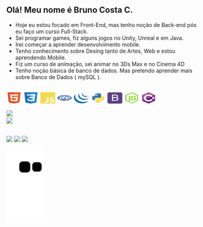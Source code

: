 ## Olá! Meu nome é Bruno Costa C.

- Hoje eu estou focado em Front-End, mas tenho noção de Back-end pós eu faço um curso Full-Stack.
- Sei programar games, fiz alguns jogos no Unity, Unreal e em Java.
- Irei começar a aprender desenvolvimento mobile.
- Tenho conhecimento sobre Desing tanto de Artes, Web e estou aprendendo Mobile.
- Fiz um curso de animação, sei animar no 3Ds Max e no Cinema 4D
- Tenho noção básica de banco de dados. Mas pretendo aprender mais sobre Banco de Dados ( mySQL ).
 
 <div style="display: inline_block"><br>
  <img align="center" alt="HTML5" height="30" width="40" src="https://github.com/devicons/devicon/blob/master/icons/html5/html5-original.svg">
  <img align="center" alt="CSS3" height="30" width="40" src="https://github.com/devicons/devicon/blob/master/icons/css3/css3-original.svg">
  <img align="center" alt="Js" height="30" width="40" src="https://github.com/devicons/devicon/blob/master/icons/javascript/javascript-plain.svg">
  <img align="center" alt="PHP" height="30" width="40" src="https://github.com/devicons/devicon/blob/master/icons/php/php-plain.svg">
  <img align="center" alt="Jquery" height="30" width="40" src="https://github.com/devicons/devicon/blob/master/icons/jquery/jquery-original.svg">
  <img align="center" alt="Python" height="30" width="40" src="https://github.com/devicons/devicon/blob/master/icons/python/python-original.svg">
  <img align="center" alt="Bootstrap" height="30" width="40" src="https://github.com/devicons/devicon/blob/master/icons/bootstrap/bootstrap-plain.svg">
  <img align="center" alt="Nodejs" height="30" width="40" src="https://github.com/devicons/devicon/blob/master/icons/nodejs/nodejs-original.svg">
  <img align="center" alt="Csharp" height="30" width="40" src="https://github.com/devicons/devicon/blob/master/icons/csharp/csharp-original.svg">  
</div>

<br />

 <div>
  <a href="https://github.com/ihyperbr">
  <img height="180em" src="https://github-readme-stats.vercel.app/api?username=ihyperbr&show_icons=true&theme=dark&include_all_commits=true&count_private=true"/>
   <br />
  <img height="180em" src="https://github-readme-stats.vercel.app/api/top-langs/?username=ihyperbr&layout=compact&langs_count=7&theme=dark"/>
</div>
 
   ##
 
<div> 
   <a href="https://www.instagram.com/bruno.costa.c/" target="_blank"><img src="https://img.shields.io/badge/-Instagram-%23E4405F?style=for-the-badge&logo=instagram&logoColor=white" target="_blank"></a>
  <a href = "mailto: bruno_costa12@hotmail.com"><img src="https://img.shields.io/badge/Gmail-D14836?style=for-the-badge&logo=gmail&logoColor=white" target="_blank"></a>
  <a href="https://www.linkedin.com/in/bruno-costa-a643621b2/" target="_blank"><img src="https://img.shields.io/badge/-LinkedIn-%230077B5?style=for-the-badge&logo=linkedin&logoColor=white" target="_blank"></a> 
 
  ![Snake animation](https://github.com/ihyperbr/ihyperbr/blob/output/github-contribution-grid-snake.svg)
 
</div>
